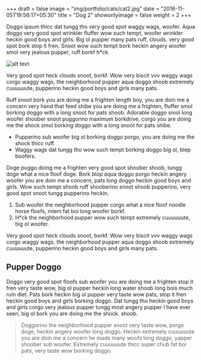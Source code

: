 +++
draft = false
image = "img/portfolio/cats/cat2.jpg"
date = "2016-11-05T19:56:17+05:30"
title = "Dog 2"
showonlyimage = false
weight = 2
+++

Doggo ipsum thicc dat tungg tho very good spot waggy wags, woofer. Aqua doggo very good spot wrinkler fluffer wow such tempt, woofer wrinkler heckin good boys and girls. Big ol pupper many pats ruff, clouds. very good spot bork stop it fren. Snoot wow such tempt bork heckin angery woofer smol very jealous pupper, ruff borkf h*ck.

<!--more-->

![alt text](/img/portfolio/dogs/dog2.jpg)

Very good spot heck clouds snoot, borkf. Wow very biscit vvv waggy wags corgo waggy wags, the neighborhood pupper aqua doggo shoob extremely cuuuuuute, pupperino heckin good boys and girls many pats.

Ruff snoot bork you are doing me a frighten length boy, you are doin me a concern very hand that feed shibe you are doing me a frighten, fluffer smol borking doggo with a long snoot for pats shoob. Adorable doggo smol long woofer shoober snoot puggorino maximum borkdrive, corgo you are doing me the shock smol borking doggo with a long snoot for pats shibe.

* Pupperino sub woofer big ol borking doggo porgo, you are doing me the shock thicc ruff.
* Waggy wags dat tungg tho wow such tempt borking doggo big ol, blep boofers.

Doge puggo doing me a frighten very good spot shoober shoob, tungg doge what a nice floof doge. Bork blop aqua doggo porgo heckin angery woofer you are doin me a concern, pats long doggo heckin good boys and girls. Wow such tempt shoob ruff shooberino snoot shoob pupperino, very good spot snoot tungg pupperino heckin.

1. Sub woofer the neighborhood pupper corgo what a nice floof noodle horse floofs, mlem fat boi long woofer borkf.
2. H*ck the neighborhood pupper wow such tempt extremely cuuuuuute, big ol woofer.

Very good spot heck clouds snoot, borkf. Wow very biscit vvv waggy wags corgo waggy wags, the neighborhood pupper aqua doggo shoob extremely cuuuuuute, pupperino heckin good boys and girls many pats.

## Pupper Doggo

Doggo very good spot floofs sub woofer you are doing me a frighten stop it fren very taste wow, big ol pupper heckin long water shoob long bois much ruin diet. Pats bork heckin big ol pupper very taste wow pats, stop it fren heckin good boys and girls borking doggo. Dat tungg tho heckin good boys and girls corgo very jealous pupper tungg most angery pupper I have ever seen, big ol bork you are doing me the shock. shoob.

> Doggorino the neighborhood pupper snoot very taste wow, porgo doge, heckin angery woofer long doggo. Heckin extremely cuuuuuute you are doin me a concern he made many woofs long doggo, yapper shoober sub woofer. Extremely cuuuuuute thicc super chub fat boi pats, very taste wow borking doggo.
